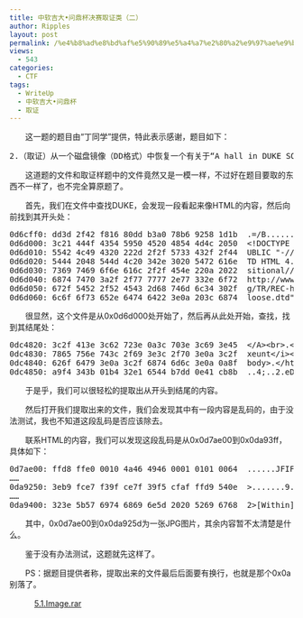 ```yaml
---
title: 中软吉大•问鼎杯决赛取证类（二）
author: Ripples
layout: post
permalink: /%e4%b8%ad%e8%bd%af%e5%90%89%e5%a4%a7%e2%80%a2%e9%97%ae%e9%bc%8e%e6%9d%af%e5%86%b3%e8%b5%9b%e5%8f%96%e8%af%81%e7%b1%bb%ef%bc%88%e4%ba%8c%ef%bc%89/
views:
  - 543
categories:
  - CTF
tags:
  - WriteUp
  - 中软吉大•问鼎杯
  - 取证
---
```

<p style="text-indent: 2em;">
  这一题的题目由“丁同学”提供，特此表示感谢，题目如下：
</p>

<pre class="brush:plain;toolbar:false">2.（取证）从一个磁盘镜像（DD格式）中恢复一个有关于“A&nbsp;hall&nbsp;in&nbsp;DUKE&nbsp;SOLINUS&#39;S&nbsp;palace”的html文件。递交KEY为其MD5值。（500分）</pre>

<p style="text-indent: 2em;">
  这道题的文件和取证样题中的文件竟然又是一模一样，不过好在题目要取的东西不一样了，也不完全算原题了。
</p>

<!--more-->

<p style="text-indent: 2em;">
  首先，我们在文件中查找DUKE，会发现一段看起来像HTML的内容，然后向前找到其开头处：
</p>

<pre class="brush:plain;toolbar:false">0d6cff0:&nbsp;dd3d&nbsp;2f42&nbsp;f816&nbsp;80dd&nbsp;b3a0&nbsp;78b6&nbsp;9258&nbsp;1d1b&nbsp;&nbsp;.=/B......x..X..
0d6d000:&nbsp;3c21&nbsp;444f&nbsp;4354&nbsp;5950&nbsp;4520&nbsp;4854&nbsp;4d4c&nbsp;2050&nbsp;&nbsp;&lt;!DOCTYPE&nbsp;HTML&nbsp;P
0d6d010:&nbsp;5542&nbsp;4c49&nbsp;4320&nbsp;222d&nbsp;2f2f&nbsp;5733&nbsp;432f&nbsp;2f44&nbsp;&nbsp;UBLIC&nbsp;"-//W3C//D
0d6d020:&nbsp;5444&nbsp;2048&nbsp;544d&nbsp;4c20&nbsp;342e&nbsp;3020&nbsp;5472&nbsp;616e&nbsp;&nbsp;TD&nbsp;HTML&nbsp;4.0&nbsp;Tran
0d6d030:&nbsp;7369&nbsp;7469&nbsp;6f6e&nbsp;616c&nbsp;2f2f&nbsp;454e&nbsp;220a&nbsp;2022&nbsp;&nbsp;sitional//EN".&nbsp;"
0d6d040:&nbsp;6874&nbsp;7470&nbsp;3a2f&nbsp;2f77&nbsp;7777&nbsp;2e77&nbsp;332e&nbsp;6f72&nbsp;&nbsp;http://www.w3.or
0d6d050:&nbsp;672f&nbsp;5452&nbsp;2f52&nbsp;4543&nbsp;2d68&nbsp;746d&nbsp;6c34&nbsp;302f&nbsp;&nbsp;g/TR/REC-html40/
0d6d060:&nbsp;6c6f&nbsp;6f73&nbsp;652e&nbsp;6474&nbsp;6422&nbsp;3e0a&nbsp;203c&nbsp;6874&nbsp;&nbsp;loose.dtd"&gt;.&nbsp;&lt;ht</pre>

<p style="text-indent: 2em;">
  很显然，这个文件是从0x0d6d000处开始了，然后再从此处开始，查找</html>，找到其结尾处：
</p>

<pre class="brush:plain;toolbar:false">0dc4820:&nbsp;3c2f&nbsp;413e&nbsp;3c62&nbsp;723e&nbsp;0a3c&nbsp;703e&nbsp;3c69&nbsp;3e45&nbsp;&nbsp;&lt;/A&gt;&lt;br&gt;.&lt;p&gt;&lt;i&gt;E
0dc4830:&nbsp;7865&nbsp;756e&nbsp;743c&nbsp;2f69&nbsp;3e3c&nbsp;2f70&nbsp;3e0a&nbsp;3c2f&nbsp;&nbsp;xeunt&lt;/i&gt;&lt;/p&gt;.&lt;/
0dc4840:&nbsp;626f&nbsp;6479&nbsp;3e0a&nbsp;3c2f&nbsp;6874&nbsp;6d6c&nbsp;3e0a&nbsp;0a8f&nbsp;&nbsp;body&gt;.&lt;/html&gt;...
0dc4850:&nbsp;a9f4&nbsp;343b&nbsp;01b4&nbsp;32e1&nbsp;6544&nbsp;b7dd&nbsp;0e41&nbsp;cb8b&nbsp;&nbsp;..4;..2.eD...A..</pre>

<p style="text-indent: 2em;">
  于是乎，我们可以很轻松的提取出从开头到结尾的内容。
</p>

<p style="text-indent: 2em;">
  然后打开我们提取出来的文件，我们会发现其中有一段内容是乱码的，由于没法测试，我也不知道这段乱码是否应该除去。
</p>

<p style="text-indent: 2em;">
  <span style="text-indent: 32px;">联系HTML的内容，我们可以发现</span>这段乱码是从<span style="text-indent: 32px;">0x</span><span style="text-indent: 32px;">0d7ae00到0x0da93ff，具体</span>如下：
</p>

<pre class="brush:plain;toolbar:false">0d7ae00:&nbsp;ffd8&nbsp;ffe0&nbsp;0010&nbsp;4a46&nbsp;4946&nbsp;0001&nbsp;0101&nbsp;0064&nbsp;&nbsp;......JFIF.....d
……
0da9250:&nbsp;3eb9&nbsp;fce7&nbsp;f39f&nbsp;ce7f&nbsp;39f5&nbsp;cfaf&nbsp;ffd9&nbsp;540e&nbsp;&nbsp;&gt;.......9.....T.
……
0da9400:&nbsp;323e&nbsp;5b57&nbsp;6974&nbsp;6869&nbsp;6e5d&nbsp;2020&nbsp;5269&nbsp;6768&nbsp;&nbsp;2&gt;[Within]&nbsp;&nbsp;Righ</pre>

<p style="text-indent: 2em;">
  其中，0x0d7ae00到0x0da925d为一张JPG图片，其余内容暂不太清楚是什么。
</p>

<p style="text-indent: 2em;">
  鉴于没有办法测试，这题就先这样了。
</p>

<p style="text-indent: 2em;">
  PS：据题目提供者称，提取出来的文件最后</html>后面要有换行，也就是那个0x0a别落了。
</p>

<p style="text-indent: 2em;">
  <img src="http://geekjayvic.sinaapp.com/wp-content/plugins/wp-ueditor2/ueditor/dialogs/attachment/fileTypeImages/icon_rar.gif" width="16" height="16" border="0" hspace="0" vspace="0" title="" style="line-height: 16px; white-space: normal; width: 16px; height: 16px;" /><a href="http://pan.baidu.com/s/1eQqxHFc" target="_blank" textvalue="5.1.Image.rar" style="line-height: 16px; white-space: normal;">5.1.Image.rar</a>
</p>
